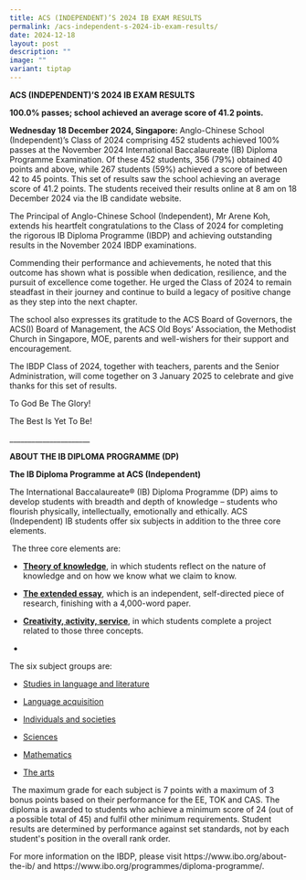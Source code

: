 ```yaml
---
title: ACS (INDEPENDENT)’S 2024 IB EXAM RESULTS
permalink: /acs-independent-s-2024-ib-exam-results/
date: 2024-12-18
layout: post
description: ""
image: ""
variant: tiptap
---
```

<p><strong>ACS (INDEPENDENT)’S 2024 IB EXAM RESULTS</strong>
</p>
<p><strong>100.0% passes; school achieved an average score of 41.2 points.</strong>&nbsp;</p>
<p><strong>Wednesday 18 December 2024, Singapore: </strong>Anglo-Chinese
School (Independent)’s Class of 2024 comprising 452 students achieved 100%
passes at the November 2024 International Baccalaureate (IB) Diploma Programme
Examination. Of these 452 students, 356 (79%) obtained 40 points and above,
while 267 students (59%) achieved a score of between 42 to 45 points. This
set of results saw the school achieving an average score of 41.2 points.
The students received their results online at 8 am on 18 December 2024
via the IB candidate website.&nbsp;</p>
<p>The Principal of Anglo-Chinese School (Independent), Mr Arene Koh, extends
his heartfelt congratulations to the Class of 2024 for completing the rigorous
IB Diploma Programme (IBDP) and achieving outstanding results in the November
2024 IBDP examinations.&nbsp;</p>
<p>Commending their performance and achievements, he noted that this outcome
has shown what is possible when dedication, resilience, and the pursuit
of excellence come together. He urged the Class of 2024 to remain steadfast
in their journey and continue to build a legacy of positive change as they
step into the next chapter.&nbsp;</p>
<p>The school also expresses its gratitude to the ACS Board of Governors,
the ACS(I) Board of Management, the ACS Old Boys’ Association, the Methodist
Church in Singapore, MOE, parents and well-wishers for their support and
encouragement.</p>
<p>The IBDP Class of 2024, together with teachers, parents and the Senior
Administration, will come together on 3 January 2025 to celebrate and give
thanks for this set of results.<em>&nbsp;</em>&nbsp;</p>
<p>To God Be The Glory!</p>
<p>The Best Is Yet To Be!&nbsp;</p>
<p>______________________<strong>&nbsp;</strong>
</p>
<p><strong>ABOUT THE IB DIPLOMA PROGRAMME (DP)</strong>
</p>
<p><strong>The IB Diploma Programme at ACS (Independent)<br></strong>
</p>
<p>The International Baccalaureate® (IB) Diploma Programme (DP) aims to develop
students with breadth and depth of knowledge – students who flourish physically,
intellectually, emotionally and ethically. ACS (Independent) IB students
offer six subjects in addition to the three core elements.</p>
<p>&nbsp;The three core elements are:&nbsp;</p>
<ul data-tight="true" class="tight">
<li>
<p><strong><a href="https://www.ibo.org/programmes/diploma-programme/curriculum/theory-of-knowledge/" rel="noopener noreferrer nofollow" target="_blank">Theory of knowledge</a></strong>,
in which students reflect on the nature of knowledge and on how we know
what we claim to know.</p>
</li>
<li>
<p><strong><a href="https://www.ibo.org/programmes/diploma-programme/curriculum/extended-essay/" rel="noopener noreferrer nofollow" target="_blank">The extended essay</a></strong>,
which is an independent, self-directed piece of research, finishing with
a 4,000-word paper.</p>
</li>
<li>
<p><strong><a href="https://ibo.org/programmes/diploma-programme/curriculum/dp-core/creativity-activity-and-service/" rel="noopener noreferrer nofollow" target="_blank">Creativity, activity, service</a></strong>,
in which students complete a project related to those three concepts.</p>
</li>
<li>
<p>&nbsp;</p>
</li>
</ul>
<p>The six subject groups are:&nbsp;</p>
<ul data-tight="true" class="tight">
<li>
<p><a href="https://www.ibo.org/programmes/diploma-programme/curriculum/language-and-literature/" rel="noopener noreferrer nofollow" target="_blank">Studies in language and literature</a>
</p>
</li>
<li>
<p><a href="https://www.ibo.org/programmes/diploma-programme/curriculum/language-acquisition/" rel="noopener noreferrer nofollow" target="_blank">Language acquisition</a>
</p>
</li>
<li>
<p><a href="https://www.ibo.org/programmes/diploma-programme/curriculum/individuals-and-societies/" rel="noopener noreferrer nofollow" target="_blank">Individuals and societies</a>
</p>
</li>
<li>
<p><a href="https://www.ibo.org/programmes/diploma-programme/curriculum/sciences/" rel="noopener noreferrer nofollow" target="_blank">Sciences</a>
</p>
</li>
<li>
<p><a href="https://www.ibo.org/programmes/diploma-programme/curriculum/mathematics/" rel="noopener noreferrer nofollow" target="_blank">Mathematics</a>
</p>
</li>
<li>
<p><a href="https://www.ibo.org/programmes/diploma-programme/curriculum/the-arts/" rel="noopener noreferrer nofollow" target="_blank">The arts</a>
</p>
</li>
</ul>
<p>&nbsp;The maximum grade for each subject is 7 points with a maximum of
3 bonus points based on their performance for the EE, TOK and CAS. The
diploma is awarded to students who achieve a minimum score of 24 (out of
a possible total of 45) and fulfil other minimum requirements. <a rel="noopener noreferrer nofollow" target="_blank">Student results are determined by performance against set standards, not by each student's position in the overall rank order.</a>&nbsp;</p>
<p>For more information on the IBDP, please visit <a rel="noopener noreferrer nofollow" target="_blank">https://www.ibo.org/about-the-ib/</a> and
<a rel="noopener noreferrer nofollow" target="_blank">https://www.ibo.org/programmes/diploma-programme/</a>.</p>
